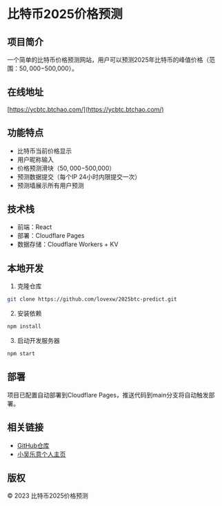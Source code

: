 # 比特币2025价格预测

## 项目简介
一个简单的比特币价格预测网站，用户可以预测2025年比特币的峰值价格（范围：$50,000-$500,000）。

## 在线地址
[https://ycbtc.btchao.com/](https://ycbtc.btchao.com/)

## 功能特点
- 比特币当前价格显示
- 用户昵称输入
- 价格预测滑块（$50,000-$500,000）
- 预测数据提交（每个IP 24小时内限提交一次）
- 预测墙展示所有用户预测

## 技术栈
- 前端：React
- 部署：Cloudflare Pages
- 数据存储：Cloudflare Workers + KV

## 本地开发
1. 克隆仓库
```bash
git clone https://github.com/lovexw/2025btc-predict.git
```
2. 安装依赖
```bash
npm install
```
3. 启动开发服务器
```bash
npm start
```

## 部署
项目已配置自动部署到Cloudflare Pages，推送代码到main分支将自动触发部署。

## 相关链接
- [GitHub仓库](https://github.com/lovexw/2025btc-predict)
- [小吴乐意个人主页](https://www.xiaowuleyi.com/)

## 版权
© 2023 比特币2025价格预测
